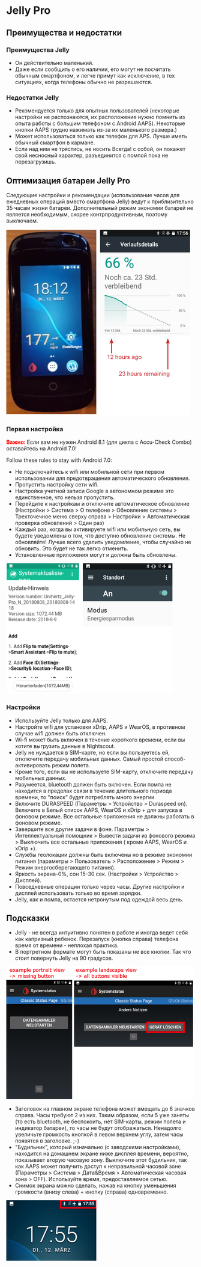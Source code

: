 # Jelly Pro

## Преимущества и недостатки

### Преимущества Jelly

* Он действительно маленький.
* Даже если сообщить о его наличии, его могут не посчитать обычным смартфоном, и легче примут как исключение, в тех ситуациях, когда телефоны обычно не разрешаются.

### Недостатки Jelly

* Рекомендуется только для опытных пользователей (некоторые настройки не распознаются, их расположение нужно помнить из опыта работы с большим телефоном с Android AAPS). Некоторые кнопки AAPS трудно нажимать из-за их маленького размера.)
* Может использоваться только как телефон для APS. Лучше иметь обычный смартфон в кармане. 
* Если над ним не трястись, не носить Всегда! с собой, он покажет свой несносный характер, разъединится с помпой пока не перезагрузишь. 

## Оптимизация батареи Jelly Pro

Следующие настройки и рекомендации (использование часов для ежедневных операций вместо смартфона Jelly) ведут к приблизительно 35 часам жизни батареи. Дополнительный режим экономии батарей не является необходимым, скорее контрпродуктивным, поэтому выключаем.

![Смартфон Jelly](../images/jelly_01.jpg)

### Первая настройка

<b> <font color="#FF0000"> Важно: </b> </font> Если вам не нужен Android 8.1 (для цикла с Accu-Check Combo) оставайтесь на Android 7.0!

Follow these rules to stay with Android 7.0:

* Не подключайтесь к wifi или мобильной сети при первом использовании для предотвращения автоматического обновления.
* Пропустить настройку сети wifi.
* Настройка учетной записи Google в автономном режиме это единственное, что нельзя пропустить.
* Перейдите к настройкам и отключите автоматическое обновление (Настройки > Система > О телефоне > Обновление системы > Трехточечное меню сверху справа > Настройки > Автоматическая проверка обновлений > Один раз)
* Каждый раз, когда вы активируете wifi или мобильную сеть, вы будете уведомлены о том, что доступно обновление системы. Не обновляйте! Лучше всего удалить уведомление, чтобы случайно не обновить. Это будет не так легко отменить. 
* Установленные приложения могут и должны быть обновлены.

![Настройки Jelly](../images/jelly_02.jpg)

### Настройки

* Используйте Jelly только для AAPS.
* Настройте wifi для установки xDrip, AAPS и WearOS, в противном случае wifi должен быть отключен. 
* Wi-fi может быть включен в течение короткого времени, если вы хотите выгрузить данные в Nightscout.
* Jelly не нуждается в SIM-карте, но если вы пользуетесь ей, отключите передачу мобильных данных. Самый простой способ-активировать режим полета.
* Кроме того, если вы не используете SIM-карту, отключите передачу мобильных данных.
* Разумеется, bluetooth должен быть включен. Если помпа не находится в пределах связи в течение длительного периода времени, то "поиск" будет потреблять много энергии.
* Включите DURASPEED (Параметры > Устройство > Duraspeed on). Включите в Белый список AAPS, WearOS и xDrip + для запуска в фоновом режиме. Все остальные приложения не должны работать в фоновом режиме.
* Завершите все другие задачи в фоне. Параметры > Интеллектуальный помощник > Вывести задачи из фонового режима > Выключить все остальные приложения ( кроме AAPS, WearOS и xDrip +).
* Службы геолокации должны быть включены но в режиме экономии питания (параметры > Пользователь > Расположение > Режим > Режим энергосберегающего питания).
* Яркость экрана-0%, сон 15-30 сек. (Настройки > Устройство > Дисплей).
* Повседневные операции только через часы. Другие настройки и дисплей использовать только во время зарядки. 
* Jelly, как и помпа, остается нетронутым под одеждой весь день.

## Подсказки

* Jelly - не всегда интуитивно понятен в работе и иногда ведет себя как капризный ребенок. Перезапуск (кнопка справа) телефона время от времени - неплохая практика.
* В портретном формате могут быть показаны не все кнопки. Так что стоит повернуть Jelly на 90 градусов.

![Jelly - портретный + пейзажный формат](../images/jelly_04.jpg)

* Заголовок на главном экране телефона может вмещать до 6 значков справа. Часы требуют 2 из них. Таким образом, если 5 уже заняты (то есть bluetooth, не беспокоить, нет SIM-карты, режим полета и индикатор батареи), то часы не будут отображаться. Ненадолго увеличьте громкость кнопкой в левом верхнем углу, затем часы появятся в заголовке. ;-)
* "Будильник", который изначально (с заводскими настройками), находится на домашнем экране ниже дисплея времени, вероятно, показывает вторую часовую зону. Выключите этот будильник, так как AAPS может получить доступ к неправильной часовой зоне (Параметры > Система > Дата&Время > Автоматическая часовая зона > OFF). Используйте время, предоставляемое сетью.
* Снимок экрана можно сделать, нажав на кнопку уменьшения громкости (внизу слева) + кнопку (справа) одновременно. 

![Jelly строка заголовка](../images/jelly_03.png)